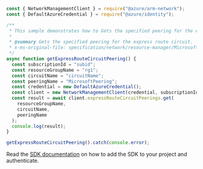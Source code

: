 ```javascript
const { NetworkManagementClient } = require("@azure/arm-network");
const { DefaultAzureCredential } = require("@azure/identity");

/**
 * This sample demonstrates how to Gets the specified peering for the express route circuit.
 *
 * @summary Gets the specified peering for the express route circuit.
 * x-ms-original-file: specification/network/resource-manager/Microsoft.Network/stable/2021-05-01/examples/ExpressRouteCircuitPeeringGet.json
 */
async function getExpressRouteCircuitPeering() {
  const subscriptionId = "subid";
  const resourceGroupName = "rg1";
  const circuitName = "circuitName";
  const peeringName = "MicrosoftPeering";
  const credential = new DefaultAzureCredential();
  const client = new NetworkManagementClient(credential, subscriptionId);
  const result = await client.expressRouteCircuitPeerings.get(
    resourceGroupName,
    circuitName,
    peeringName
  );
  console.log(result);
}

getExpressRouteCircuitPeering().catch(console.error);
```

Read the [SDK documentation](https://github.com/Azure/azure-sdk-for-js/blob/%40azure%2Farm-network_27.0.0/sdk/network/arm-network/README.md) on how to add the SDK to your project and authenticate.
